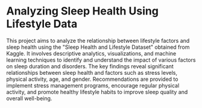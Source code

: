 # Analyzing Sleep Health Using Lifestyle Data
This project aims to analyze the relationship between lifestyle factors and sleep health using the "Sleep Health and Lifestyle Dataset" obtained from Kaggle. It involves descriptive analytics, visualizations, and machine learning techniques to identify and understand the impact of various factors on sleep duration and disorders. The key findings reveal significant relationships between sleep health and factors such as stress levels, physical activity, age, and gender. Recommendations are provided to implement stress management programs, encourage regular physical activity, and promote healthy lifestyle habits to improve sleep quality and overall well-being.
